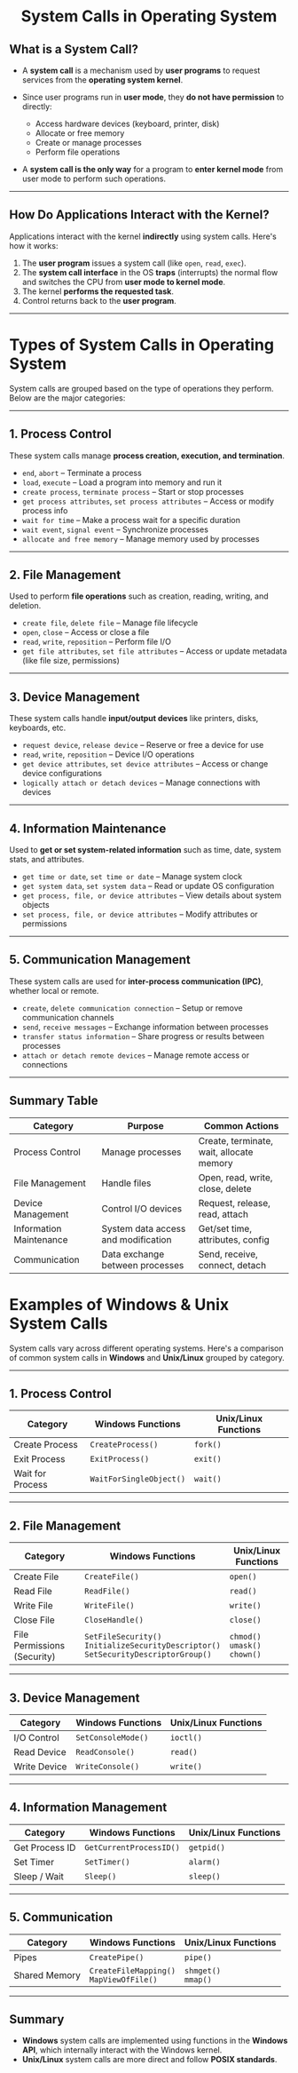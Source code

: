  <h1 align="center" >System Calls in Operating System</h2>

## What is a System Call?

- A **system call** is a mechanism used by **user programs** to request services from the **operating system kernel**.
- Since user programs run in **user mode**, they **do not have permission** to directly:
  - Access hardware devices (keyboard, printer, disk)
  - Allocate or free memory
  - Create or manage processes
  - Perform file operations

- A **system call is the only way** for a program to **enter kernel mode** from user mode to perform such operations.

---

## How Do Applications Interact with the Kernel?

Applications interact with the kernel **indirectly** using system calls. Here's how it works:

1. The **user program** issues a system call (like `open`, `read`, `exec`).
2. The **system call interface** in the OS **traps** (interrupts) the normal flow and switches the CPU from **user mode to kernel mode**.
3. The kernel **performs the requested task**.
4. Control returns back to the **user program**.

---

# Types of System Calls in Operating System

System calls are grouped based on the type of operations they perform. Below are the major categories:

---

## 1. Process Control

These system calls manage **process creation, execution, and termination**.

- `end`, `abort` – Terminate a process
- `load`, `execute` – Load a program into memory and run it
- `create process`, `terminate process` – Start or stop processes
- `get process attributes`, `set process attributes` – Access or modify process info
- `wait for time` – Make a process wait for a specific duration
- `wait event`, `signal event` – Synchronize processes
- `allocate and free memory` – Manage memory used by processes

---

## 2. File Management

Used to perform **file operations** such as creation, reading, writing, and deletion.

- `create file`, `delete file` – Manage file lifecycle
- `open`, `close` – Access or close a file
- `read`, `write`, `reposition` – Perform file I/O
- `get file attributes`, `set file attributes` – Access or update metadata (like file size, permissions)

---

## 3. Device Management

These system calls handle **input/output devices** like printers, disks, keyboards, etc.

- `request device`, `release device` – Reserve or free a device for use
- `read`, `write`, `reposition` – Device I/O operations
- `get device attributes`, `set device attributes` – Access or change device configurations
- `logically attach or detach devices` – Manage connections with devices

---

## 4. Information Maintenance

Used to **get or set system-related information** such as time, date, system stats, and attributes.

- `get time or date`, `set time or date` – Manage system clock
- `get system data`, `set system data` – Read or update OS configuration
- `get process, file, or device attributes` – View details about system objects
- `set process, file, or device attributes` – Modify attributes or permissions

---

## 5. Communication Management

These system calls are used for **inter-process communication (IPC)**, whether local or remote.

- `create`, `delete communication connection` – Setup or remove communication channels
- `send`, `receive messages` – Exchange information between processes
- `transfer status information` – Share progress or results between processes
- `attach or detach remote devices` – Manage remote access or connections

---

## Summary Table

| Category               | Purpose                                  | Common Actions                          |
|------------------------|------------------------------------------|------------------------------------------|
| Process Control        | Manage processes                         | Create, terminate, wait, allocate memory |
| File Management        | Handle files                             | Open, read, write, close, delete         |
| Device Management      | Control I/O devices                      | Request, release, read, attach           |
| Information Maintenance| System data access and modification     | Get/set time, attributes, config         |
| Communication          | Data exchange between processes          | Send, receive, connect, detach           |


# Examples of Windows & Unix System Calls

System calls vary across different operating systems. Here's a comparison of common system calls in **Windows** and **Unix/Linux** grouped by category.

---

## 1. Process Control

| Category         | Windows Functions                   | Unix/Linux Functions     |
|------------------|-------------------------------------|---------------------------|
| Create Process   | `CreateProcess()`                   | `fork()`                  |
| Exit Process     | `ExitProcess()`                     | `exit()`                  |
| Wait for Process | `WaitForSingleObject()`             | `wait()`                  |

---

## 2. File Management

| Category                  | Windows Functions                               | Unix/Linux Functions        |
|---------------------------|-------------------------------------------------|------------------------------|
| Create File               | `CreateFile()`                                  | `open()`                     |
| Read File                 | `ReadFile()`                                    | `read()`                     |
| Write File                | `WriteFile()`                                   | `write()`                    |
| Close File                | `CloseHandle()`                                 | `close()`                    |
| File Permissions (Security)| `SetFileSecurity()`<br>`InitializeSecurityDescriptor()`<br>`SetSecurityDescriptorGroup()` | `chmod()`<br>`umask()`<br>`chown()` |

---

## 3. Device Management

| Category      | Windows Functions                    | Unix/Linux Functions   |
|---------------|--------------------------------------|-------------------------|
| I/O Control   | `SetConsoleMode()`                   | `ioctl()`               |
| Read Device   | `ReadConsole()`                      | `read()`                |
| Write Device  | `WriteConsole()`                     | `write()`               |

---

## 4. Information Management

| Category               | Windows Functions            | Unix/Linux Functions   |
|------------------------|------------------------------|-------------------------|
| Get Process ID         | `GetCurrentProcessID()`      | `getpid()`              |
| Set Timer              | `SetTimer()`                 | `alarm()`               |
| Sleep / Wait           | `Sleep()`                    | `sleep()`               |

---

## 5. Communication

| Category               | Windows Functions                  | Unix/Linux Functions         |
|------------------------|------------------------------------|-------------------------------|
| Pipes                  | `CreatePipe()`                     | `pipe()`                      |
| Shared Memory          | `CreateFileMapping()`<br>`MapViewOfFile()` | `shmget()`<br>`mmap()`   |

---

## Summary

- **Windows** system calls are implemented using functions in the **Windows API**, which internally interact with the Windows kernel.
- **Unix/Linux** system calls are more direct and follow **POSIX standards**.

